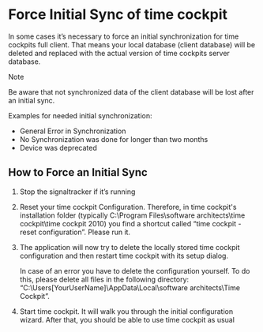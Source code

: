 # Force Initial Sync of time cockpit

In some cases it’s necessary to force an initial synchronization for time cockpits full client. That means your local database (client database) will be deleted and replaced with the actual version of time cockpits server database. 
> [!NOTE]
Be aware that not synchronized data of the client database will be lost after an initial sync.

Examples for needed initial synchronization:
* General Error in Synchronization
* No Synchronization was done for longer than two months
* Device was deprecated

## How to Force an Initial Sync
1. Stop the signaltracker if it’s running

1. Reset your time cockpit Configuration. Therefore, in time cockpit's installation folder (typically C:\Program Files\software architects\time cockpit\time cockpit 2010) you find a shortcut called “time cockpit - reset configuration”. Please run it.

1. The application will now try to delete the locally stored time cockpit configuration and then restart time cockpit with its setup dialog.
   
   In case of an error you have to delete the configuration yourself. To do this, please delete all files in the following directory: “C:\Users\[YourUserName]\AppData\Local\software architects\Time Cockpit”.

1. Start time cockpit. It will walk you through the initial configuration wizard. After that, you should be able to use time cockpit as usual
